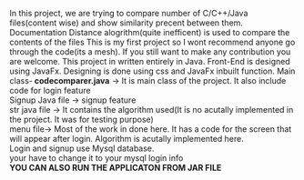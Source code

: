 In this project, we are trying to compare number of C/C++/Java files(content wise) and show similarity precent between them. Documentation Distance alogrithm(quite inefficent) is used to compare the contents of the files
This is my first project so I wont recommend anyone go through the code(its a mesh). If you still want to make any contribution you are welcome.
This project in written entirely in Java. Front-End is designed using JavaFx. Designing is done using css and JavaFx inbuilt function.
Main class-<strong> codecomparer.java</strong> -> It is main class of the project. It also include code for login feature
</br>
Signup Java file -> signup feature
</br>
str java file -> It contains the algorithm used(It is no acutally implemented in the project. It was for testing purpose)
</br>
menu file-> Most of the work in done here. It has a code for the screen that will appear after login. Algorithm is acutally implemented here.
</br>
Login and signup use Mysql database.
</br>
your have to change it to your mysql login info
</br>
<strong>YOU CAN ALSO RUN THE APPLICATON FROM JAR FILE</strong>
